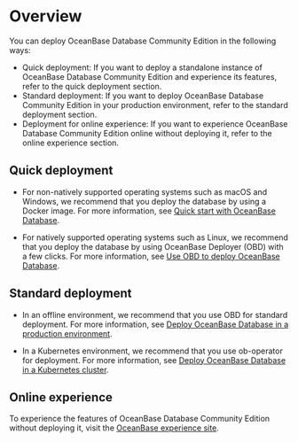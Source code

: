# Overview

You can deploy OceanBase Database Community Edition in the following ways:

* Quick deployment: If you want to deploy a standalone instance of OceanBase Database Community Edition and experience its features, refer to the quick deployment section.
* Standard deployment: If you want to deploy OceanBase Database Community Edition in your production environment, refer to the standard deployment section.
* Deployment for online experience: If you want to experience OceanBase Database Community Edition online without deploying it, refer to the online experience section.

## Quick deployment

* For non-natively supported operating systems such as macOS and Windows, we recommend that you deploy the database by using a Docker image. For more information, see [Quick start with OceanBase Database](../../2.quickstart/1.quickly-experience-oceanbase/2.quickly-experience-oceanbase-for-community.md).

* For natively supported operating systems such as Linux, we recommend that you deploy the database by using OceanBase Deployer (OBD) with a few clicks. For more information, see [Use OBD to deploy OceanBase Database](../../2.quickstart/1.quickly-experience-oceanbase/2.quickly-experience-oceanbase-for-community.md).

## Standard deployment

* In an offline environment, we recommend that you use OBD for standard deployment. For more information, see [Deploy OceanBase Database in a production environment](2.local-deployment/4.deploy-OceanBase-database-of-multi-node-cluster.md).

* In a Kubernetes environment, we recommend that you use ob-operator for deployment. For more information, see [Deploy OceanBase Database in a Kubernetes cluster](../5.deploy-oceanbase-database-community-edition/3.deploy-in-the-k8s-cluster.md).

## Online experience

To experience the features of OceanBase Database Community Edition without deploying it, visit the [OceanBase experience site](https://play.oceanbase.com/#/odc/connections).
